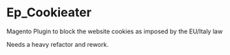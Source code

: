 # Ep_Cookieater
Magento Plugin to block the website cookies as imposed by the EU/Italy law

Needs a heavy refactor and rework.
